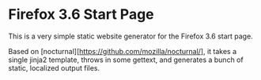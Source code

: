 Firefox 3.6 Start Page
======================
This is a very simple static website generator for the Firefox 3.6 start page.

Based on [nocturnal][https://github.com/mozilla/nocturnal/], it takes a single
jinja2 template, throws in some gettext, and generates a bunch of static,
localized output files.
